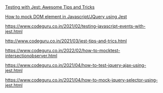 


[Testing with Jest: Awesome Tips and Tricks](https://www.codeguru.co.in/2021/03/jest-tips-and-trics.html)


[How to mock DOM element in Javascript/JQuery using Jest](https://www.codeguru.co.in/2021/02/how-to-mock-dom-element-in.html)


https://www.codeguru.co.in/2021/02/testing-javascript-events-with-jest.html

http://www.codeguru.co.in/2021/03/jest-tips-and-trics.html


https://www.codeguru.co.in/2022/02/how-to-mocktest-intersectionobserver.html


https://www.codeguru.co.in/2021/04/how-to-test-jquery-ajax-using-jest.html


https://www.codeguru.co.in/2021/04/how-to-mock-jquery-selector-using-jest.html
<!--stackedit_data:
eyJoaXN0b3J5IjpbLTc3NzcyMzIyMV19
-->